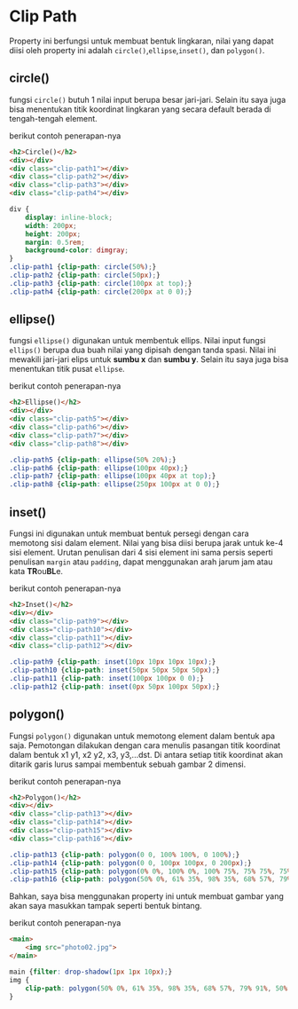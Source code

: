 # Clip Path

Property ini berfungsi untuk membuat bentuk lingkaran, nilai yang dapat diisi oleh property ini adalah `circle()`,`ellipse`,`inset()`, dan `polygon()`.


## circle()

fungsi `circle()` butuh 1 nilai input berupa besar jari-jari. Selain itu saya juga bisa menentukan titik koordinat lingkaran yang secara default berada di tengah-tengah element.

berikut contoh penerapan-nya

```html
<h2>Circle()</h2>
<div></div>
<div class="clip-path1"></div>
<div class="clip-path2"></div>
<div class="clip-path3"></div>
<div class="clip-path4"></div>
```

```css
div {
    display: inline-block;
    width: 200px;
    height: 200px;
    margin: 0.5rem;
    background-color: dimgray;
}
.clip-path1 {clip-path: circle(50%);}
.clip-path2 {clip-path: circle(50px);}
.clip-path3 {clip-path: circle(100px at top);}
.clip-path4 {clip-path: circle(200px at 0 0);}
```

## ellipse()

fungsi `ellipse()` digunakan untuk membentuk ellips. Nilai input fungsi `ellips()` berupa dua buah nilai yang dipisah dengan tanda spasi. Nilai ini mewakili jari-jari elips untuk **sumbu x** dan **sumbu y**. Selain itu saya juga bisa menentukan titik pusat `ellipse`.

berikut contoh penerapan-nya

```html
<h2>Ellipse()</h2>
<div></div>
<div class="clip-path5"></div>
<div class="clip-path6"></div>
<div class="clip-path7"></div>
<div class="clip-path8"></div>
```

```css
.clip-path5 {clip-path: ellipse(50% 20%);}
.clip-path6 {clip-path: ellipse(100px 40px);}
.clip-path7 {clip-path: ellipse(100px 40px at top);}
.clip-path8 {clip-path: ellipse(250px 100px at 0 0);}
```

## inset()

Fungsi ini digunakan untuk membuat bentuk persegi dengan cara memotong
sisi dalam element. Nilai yang bisa diisi berupa jarak untuk ke-4 sisi element. Urutan penulisan dari 4 sisi element ini sama persis seperti penulisan `margin` atau `padding`, dapat menggunakan arah jarum jam atau kata **TR**ou**BL**e.

berikut contoh penerapan-nya

```html
<h2>Inset()</h2>
<div></div>
<div class="clip-path9"></div>
<div class="clip-path10"></div>
<div class="clip-path11"></div>
<div class="clip-path12"></div>
```

```css
.clip-path9 {clip-path: inset(10px 10px 10px 10px);}
.clip-path10 {clip-path: inset(50px 50px 50px 50px);}
.clip-path11 {clip-path: inset(100px 100px 0 0);}
.clip-path12 {clip-path: inset(0px 50px 100px 50px);}
```

## polygon()

Fungsi `polygon()` digunakan untuk memotong element dalam bentuk apa saja. Pemotongan dilakukan dengan cara menulis pasangan titik koordinat dalam bentuk x1 y1, x2 y2, x3, y3,...dst. Di antara setiap titik koordinat akan ditarik garis lurus sampai membentuk sebuah gambar 2 dimensi. 

berikut contoh penerapan-nya

```html
<h2>Polygon()</h2>
<div></div>
<div class="clip-path13"></div>
<div class="clip-path14"></div>
<div class="clip-path15"></div>
<div class="clip-path16"></div>
```

```css
.clip-path13 {clip-path: polygon(0 0, 100% 100%, 0 100%);}
.clip-path14 {clip-path: polygon(0 0, 100px 100px, 0 200px);}
.clip-path15 {clip-path: polygon(0% 0%, 100% 0%, 100% 75%, 75% 75%, 75% 100%, 50% 75%, 0% 75%);}
.clip-path16 {clip-path: polygon(50% 0%, 61% 35%, 98% 35%, 68% 57%, 79% 91%, 50% 70%, 21% 91%, 32% 57%, 2% 35%, 39% 35%);}
```

Bahkan, saya bisa menggunakan property ini untuk membuat gambar yang akan saya masukkan tampak seperti bentuk bintang.

berikut contoh penerapan-nya

```html
<main>
    <img src="photo02.jpg">
</main>
```

```css
main {filter: drop-shadow(1px 1px 10px);}
img {
    clip-path: polygon(50% 0%, 61% 35%, 98% 35%, 68% 57%, 79% 91%, 50% 70%, 21% 91%, 32% 57%, 2% 35%, 39% 35%);
}
```